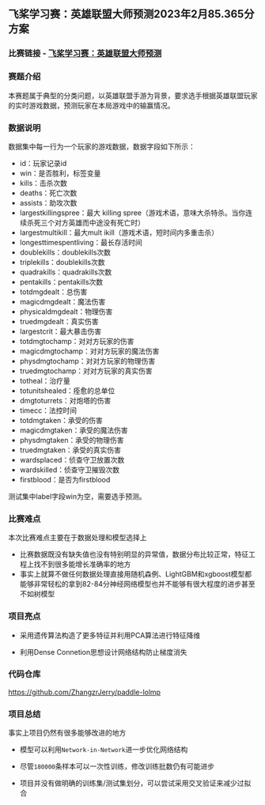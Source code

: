 ## 飞桨学习赛：英雄联盟大师预测2023年2月85.365分方案
### 比赛链接 - [飞桨学习赛：英雄联盟大师预测](https://aistudio.baidu.com/aistudio/competition/detail/247/0/introduction)
### 赛题介绍

本赛题属于典型的分类问题，以英雄联盟手游为背景，要求选手根据英雄联盟玩家的实时游戏数据，预测玩家在本局游戏中的输赢情况。

### 数据说明

数据集中每一行为一个玩家的游戏数据，数据字段如下所示：

- id：玩家记录id
- win：是否胜利，标签变量
- kills：击杀次数
- deaths：死亡次数
- assists：助攻次数
- largestkillingspree：最大 killing spree（游戏术语，意味大杀特杀。当你连续杀死三个对方英雄而中途没有死亡时）
- largestmultikill：最大mult ikill（游戏术语，短时间内多重击杀）
- longesttimespentliving：最长存活时间
- doublekills：doublekills次数
- triplekills：doublekills次数
- quadrakills：quadrakills次数
- pentakills：pentakills次数
- totdmgdealt：总伤害
- magicdmgdealt：魔法伤害
- physicaldmgdealt：物理伤害
- truedmgdealt：真实伤害
- largestcrit：最大暴击伤害
- totdmgtochamp：对对方玩家的伤害
- magicdmgtochamp：对对方玩家的魔法伤害
- physdmgtochamp：对对方玩家的物理伤害
- truedmgtochamp：对对方玩家的真实伤害
- totheal：治疗量
- totunitshealed：痊愈的总单位
- dmgtoturrets：对炮塔的伤害
- timecc：法控时间
- totdmgtaken：承受的伤害
- magicdmgtaken：承受的魔法伤害
- physdmgtaken：承受的物理伤害
- truedmgtaken：承受的真实伤害
- wardsplaced：侦查守卫放置次数
- wardskilled：侦查守卫摧毁次数
- firstblood：是否为firstblood

测试集中label字段win为空，需要选手预测。

### 比赛难点

本次比赛难点主要在于数据处理和模型选择上

- 比赛数据既没有缺失值也没有特别明显的异常值，数据分布比较正常，特征工程上找不到很多能增长准确率的地方
- 事实上就算不做任何数据处理直接用随机森例、LightGBM和xgboost模型都能够非常轻松的拿到82-84分神经网络模型也并不能够有很大程度的进步甚至不如树模型

### 项目亮点

- 采用遗传算法构造了更多特征并利用PCA算法进行特征降维

- 利用Dense Connetion思想设计网络结构防止梯度消失


### 代码仓库

https://github.com/ZhangzrJerry/paddle-lolmp

### 项目总结

事实上项目仍然有很多能够改进的地方

- 模型可以利用`Network-in-Network`进一步优化网络结构

- 尽管`180000`条样本可以一次性训练，修改训练批数仍有可能进步

- 项目并没有做明确的训练集/测试集划分，可以尝试采用交叉验证来减少过拟合
